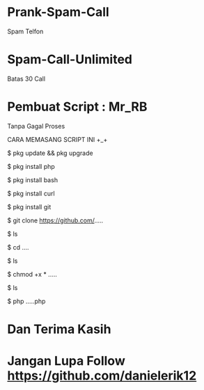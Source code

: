 # Prank-Spam-Call
Spam Telfon
# Spam-Call-Unlimited
Batas 30 Call
# Pembuat Script : Mr_RB
Tanpa Gagal Proses

CARA MEMASANG SCRIPT INI +_+

$ pkg update && pkg upgrade

$ pkg install php

$ pkg install bash

$ pkg install curl

$ pkg install git

$ git clone https://github.com/.....

$ ls

$ cd ....

$ ls

$ chmod +x * .....

$ ls

$ php .....php

# Dan Terima Kasih
# Jangan Lupa Follow https://github.com/danielerik12
